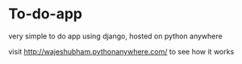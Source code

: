 # To-do-app
very simple to do app using django, hosted on python anywhere

visit http://wajeshubham.pythonanywhere.com/ to see how it works

